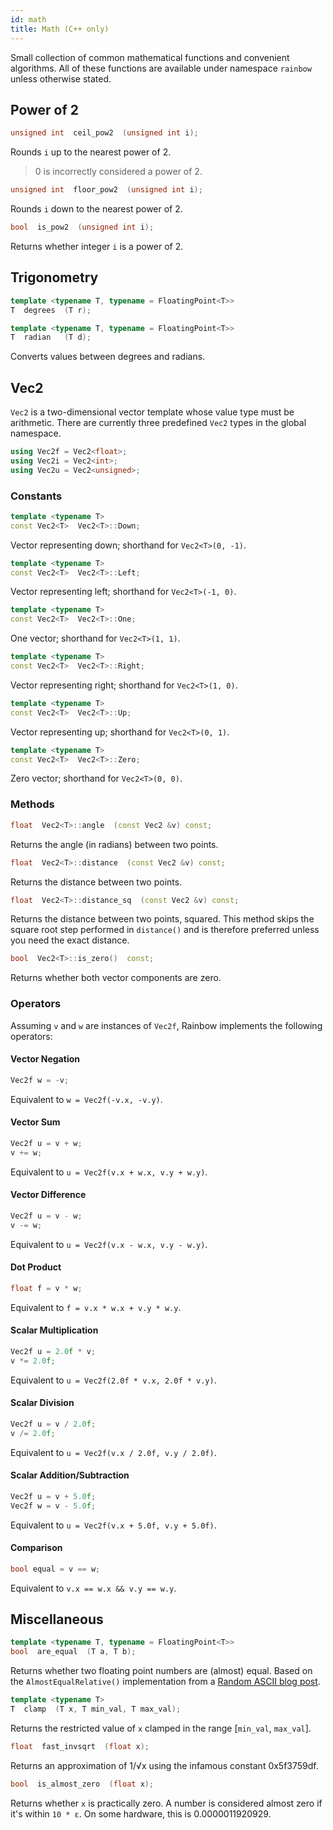 ```yaml
---
id: math
title: Math (C++ only)
---
```


Small collection of common mathematical functions and convenient algorithms. All
of these functions are available under namespace `rainbow` unless otherwise
stated.

## Power of 2

```c++
unsigned int  ceil_pow2  (unsigned int i);
```

Rounds `i` up to the nearest power of 2.

> 0 is incorrectly considered a power of 2.

```c++
unsigned int  floor_pow2  (unsigned int i);
```

Rounds `i` down to the nearest power of 2.

```c++
bool  is_pow2  (unsigned int i);
```

Returns whether integer `i` is a power of 2.

## Trigonometry

```c++
template <typename T, typename = FloatingPoint<T>>
T  degrees  (T r);

template <typename T, typename = FloatingPoint<T>>
T  radian   (T d);
```

Converts values between degrees and radians.

## Vec2

`Vec2` is a two-dimensional vector template whose value type must be arithmetic.
There are currently three predefined `Vec2` types in the global namespace.

```c++
using Vec2f = Vec2<float>;
using Vec2i = Vec2<int>;
using Vec2u = Vec2<unsigned>;
```

### Constants

```c++
template <typename T>
const Vec2<T>  Vec2<T>::Down;
```

Vector representing down; shorthand for `Vec2<T>(0, -1)`.

```c++
template <typename T>
const Vec2<T>  Vec2<T>::Left;
```

Vector representing left; shorthand for `Vec2<T>(-1, 0)`.

```c++
template <typename T>
const Vec2<T>  Vec2<T>::One;
```

One vector; shorthand for `Vec2<T>(1, 1)`.

```c++
template <typename T>
const Vec2<T>  Vec2<T>::Right;
```

Vector representing right; shorthand for `Vec2<T>(1, 0)`.

```c++
template <typename T>
const Vec2<T>  Vec2<T>::Up;
```

Vector representing up; shorthand for `Vec2<T>(0, 1)`.

```c++
template <typename T>
const Vec2<T>  Vec2<T>::Zero;
```

Zero vector; shorthand for `Vec2<T>(0, 0)`.

### Methods

```c++
float  Vec2<T>::angle  (const Vec2 &v) const;
```

Returns the angle (in radians) between two points.

```c++
float  Vec2<T>::distance  (const Vec2 &v) const;
```

Returns the distance between two points.

```c++
float  Vec2<T>::distance_sq  (const Vec2 &v) const;
```

Returns the distance between two points, squared. This method skips the square
root step performed in `distance()` and is therefore preferred unless you need
the exact distance.

```c++
bool  Vec2<T>::is_zero()  const;
```

Returns whether both vector components are zero.

### Operators

Assuming `v` and `w` are instances of `Vec2f`, Rainbow implements the following
operators:

#### Vector Negation

```c++
Vec2f w = -v;
```

Equivalent to `w = Vec2f(-v.x, -v.y)`.

#### Vector Sum

```c++
Vec2f u = v + w;
v += w;
```

Equivalent to `u = Vec2f(v.x + w.x, v.y + w.y)`.

#### Vector Difference

```c++
Vec2f u = v - w;
v -= w;
```

Equivalent to `u = Vec2f(v.x - w.x, v.y - w.y)`.

#### Dot Product

```c++
float f = v * w;
```

Equivalent to `f = v.x * w.x + v.y * w.y`.

#### Scalar Multiplication

```c++
Vec2f u = 2.0f * v;
v *= 2.0f;
```

Equivalent to `u = Vec2f(2.0f * v.x, 2.0f * v.y)`.

#### Scalar Division

```c++
Vec2f u = v / 2.0f;
v /= 2.0f;
```

Equivalent to `u = Vec2f(v.x / 2.0f, v.y / 2.0f)`.

#### Scalar Addition/Subtraction

```c++
Vec2f u = v + 5.0f;
Vec2f w = v - 5.0f;
```

Equivalent to `u = Vec2f(v.x + 5.0f, v.y + 5.0f)`.

#### Comparison

```c++
bool equal = v == w;
```

Equivalent to `v.x == w.x && v.y == w.y`.

## Miscellaneous

```c++
template <typename T, typename = FloatingPoint<T>>
bool  are_equal  (T a, T b);
```

Returns whether two floating point numbers are (almost) equal. Based on the
`AlmostEqualRelative()` implementation from a [Random ASCII blog post][1].

```c++
template <typename T>
T  clamp  (T x, T min_val, T max_val);
```

Returns the restricted value of `x` clamped in the range [`min_val`, `max_val`].

```c++
float  fast_invsqrt  (float x);
```

Returns an approximation of 1/√x using the infamous constant 0x5f3759df.

```c++
bool  is_almost_zero  (float x);
```

Returns whether `x` is practically zero. A number is considered almost zero if
it's within `10 * ε`. On some hardware, this is 0.0000011920929.

[1]: https://randomascii.wordpress.com/2012/02/25/comparing-floating-point-numbers-2012-edition/ "Comparing Floating Point Numbers, 2012 Edition"
